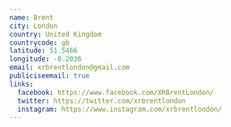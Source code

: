 ```yaml
---
name: Brent
city: London
country: United Kingdom
countrycode: gb
latitude: 51.5466
longitude: -0.2036
email: xrbrentlondon@gmail.com
publiciseemail: true
links:
  facebook: https://www.facebook.com/XRBrentLondon/
  twitter: https://twitter.com/xrbrentlondon
  instagram: https://www.instagram.com/xrbrentlondon/
---
```

